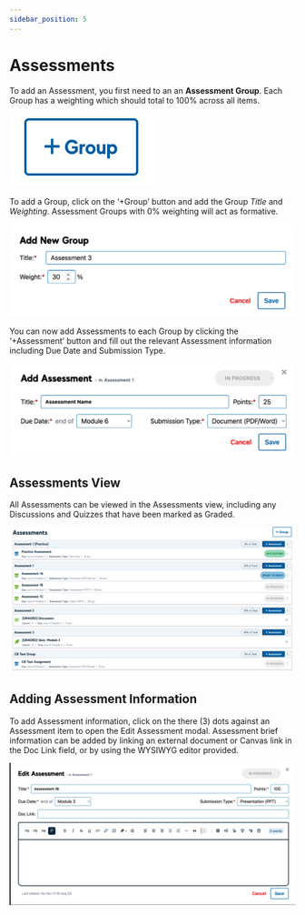 ```yaml
---
sidebar_position: 5
---
```


# Assessments


To add an Assessment, you first need to an an **Assessment Group**. Each Group has a weighting which should total to 100% across all items.

<div style={{textAlign: 'center'}}>

![img_32.png](img/img_32.png)

</div>

To add a Group, click on the ‘+Group’ button and add the Group _Title_ and _Weighting_. Assessment Groups with 0% weighting will act as formative.

<div style={{textAlign: 'center'}}>

![img_31.png](img/img_31.png)

</div>

You can now add Assessments to each Group by clicking the ‘+Assessment’ button and fill out the relevant Assessment information including Due Date and Submission Type.

<div style={{textAlign: 'center'}}>

![img_30.png](img/img_30.png)

</div>


## Assessments View

All Assessments can be viewed in the Assessments view, including any Discussions and Quizzes that have been marked as Graded.

<div style={{textAlign: 'center'}}>

![img_29.png](img/img_29.png)

</div>

## Adding Assessment Information

To add Assessment information, click on the there (3) dots against an Assessment item to open the Edit Assessment modal. Assessment brief information can be added by linking an external document or Canvas link in the Doc Link field, or by using the WYSIWYG editor provided.

<div style={{textAlign: 'center'}}>

![img_28.png](img/img_28.png)

</div>
